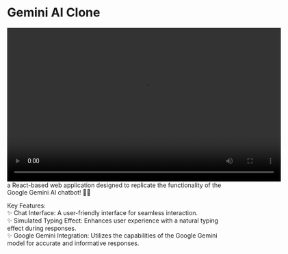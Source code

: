 ﻿# Gemini AI Clone
<video width="640" height="360" controls>
  <source src=""C:\Users\bobby\Videos\GeminiClone.mp4"" type="video/mp4">
  Your browser does not support the video tag.
</video>
 a React-based web application designed to replicate the functionality of the Google Gemini AI chatbot! 🤖💬<br>

 
 Key Features:<br>
✨ Chat Interface: A user-friendly interface for seamless interaction.<br>
✨ Simulated Typing Effect: Enhances user experience with a natural typing effect during responses.<br>
✨ Google Gemini Integration: Utilizes the capabilities of the Google Gemini model for accurate and informative responses.<br>

